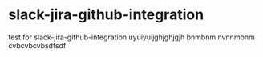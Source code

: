 # slack-jira-github-integration
test for slack-jira-github-integration
uyuiyuijghjghjgjh
bnmbnm
nvnnmbnm
cvbcvbcvbsdfsdf
